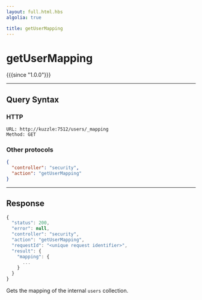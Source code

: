 ```yaml
---
layout: full.html.hbs
algolia: true

title: getUserMapping
---
```



# getUserMapping

{{{since "1.0.0"}}}



---

## Query Syntax

### HTTP

```http
URL: http://kuzzle:7512/users/_mapping
Method: GET
```

### Other protocols

```json
{
  "controller": "security",
  "action": "getUserMapping"
}
```

---

## Response

```javascript
{
  "status": 200,                     
  "error": null,                     
  "controller": "security",
  "action": "getUserMapping",
  "requestId": "<unique request identifier>",
  "result": {
    "mapping": {
      ...
    }
  }
}
```

Gets the mapping of the internal `users` collection.

